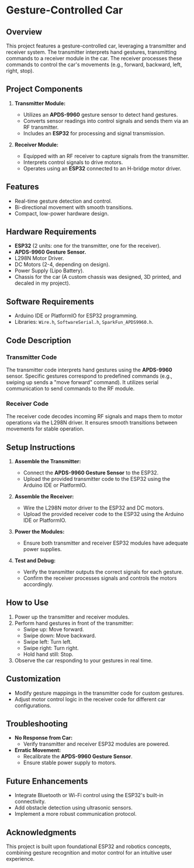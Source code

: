# Gesture-Controlled Car

## Overview
This project features a gesture-controlled car, leveraging a transmitter and receiver system. The transmitter interprets hand gestures, transmitting commands to a receiver module in the car. The receiver processes these commands to control the car's movements (e.g., forward, backward, left, right, stop).

## Project Components
1. **Transmitter Module:**
   - Utilizes an **APDS-9960** gesture sensor to detect hand gestures.
   - Converts sensor readings into control signals and sends them via an RF transmitter.
   - Includes an **ESP32** for processing and signal transmission.

2. **Receiver Module:**
   - Equipped with an RF receiver to capture signals from the transmitter.
   - Interprets control signals to drive motors.
   - Operates using an **ESP32** connected to an H-bridge motor driver.

## Features
- Real-time gesture detection and control.
- Bi-directional movement with smooth transitions.
- Compact, low-power hardware design.

## Hardware Requirements
- **ESP32** (2 units: one for the transmitter, one for the receiver).
- **APDS-9960 Gesture Sensor.**
- L298N Motor Driver.
- DC Motors (2-4, depending on design).
- Power Supply (Lipo Battery).
- Chassis for the car (A custom chassis was designed, 3D printed, and decaled in my project).

## Software Requirements
- Arduino IDE or PlatformIO for ESP32 programming.
- Libraries: `Wire.h`, `SoftwareSerial.h`, `SparkFun_APDS9960.h`.

## Code Description
### Transmitter Code
The transmitter code interprets hand gestures using the **APDS-9960** sensor. Specific gestures correspond to predefined commands (e.g., swiping up sends a "move forward" command). It utilizes serial communication to send commands to the RF module.

### Receiver Code
The receiver code decodes incoming RF signals and maps them to motor operations via the L298N driver. It ensures smooth transitions between movements for stable operation.

## Setup Instructions
1. **Assemble the Transmitter:**
   - Connect the **APDS-9960 Gesture Sensor** to the ESP32.
   - Upload the provided transmitter code to the ESP32 using the Arduino IDE or PlatformIO.

2. **Assemble the Receiver:**
   - Wire the L298N motor driver to the ESP32 and DC motors.
   - Upload the provided receiver code to the ESP32 using the Arduino IDE or PlatformIO.

3. **Power the Modules:**
   - Ensure both transmitter and receiver ESP32 modules have adequate power supplies.

4. **Test and Debug:**
   - Verify the transmitter outputs the correct signals for each gesture.
   - Confirm the receiver processes signals and controls the motors accordingly.

## How to Use
1. Power up the transmitter and receiver modules.
2. Perform hand gestures in front of the transmitter:
   - Swipe up: Move forward.
   - Swipe down: Move backward.
   - Swipe left: Turn left.
   - Swipe right: Turn right.
   - Hold hand still: Stop.
3. Observe the car responding to your gestures in real time.

## Customization
- Modify gesture mappings in the transmitter code for custom gestures.
- Adjust motor control logic in the receiver code for different car configurations.

## Troubleshooting
- **No Response from Car:**
  - Verify transmitter and receiver ESP32 modules are powered.
- **Erratic Movement:**
  - Recalibrate the **APDS-9960 Gesture Sensor**.
  - Ensure stable power supply to motors.

## Future Enhancements
- Integrate Bluetooth or Wi-Fi control using the ESP32's built-in connectivity.
- Add obstacle detection using ultrasonic sensors.
- Implement a more robust communication protocol.

## Acknowledgments
This project is built upon foundational ESP32 and robotics concepts, combining gesture recognition and motor control for an intuitive user experience.
